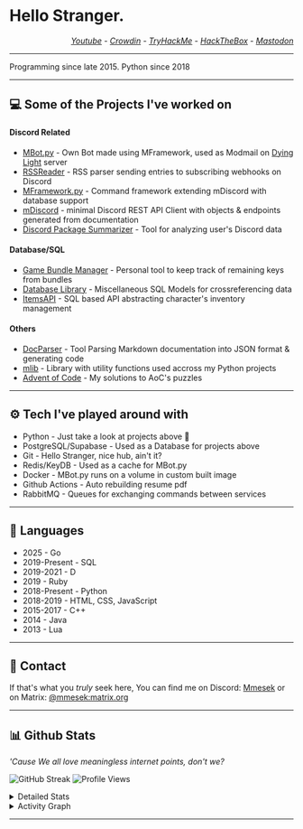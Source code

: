 # Hello Stranger.
<div style="text-align: right;">

*[Youtube](https://www.youtube.com/channel/UCzh4vimDzLYNjlZ0hMS2TUg) - [Crowdin](https://crowdin.com/profile/mmesek) - [TryHackMe](https://tryhackme.com/p/Mmesek) - [HackTheBox](https://app.hackthebox.com/profile/590968) - <a rel="me" href="https://mstdn.social/@Mmesek">Mastodon</a>*
</div>

---

Programming since late 2015. Python since 2018

---

## 💻 Some of the Projects I've worked on
#### Discord Related
- [MBot.py](https://github.com/Mmesek/MBot.py) - Own Bot made using MFramework, used as Modmail on [Dying Light](https://discord.gg/DyingLight) server
- [RSSReader](https://github.com/Mmesek/RSSReader) - RSS parser sending entries to subscribing webhooks on Discord
- [MFramework.py](https://github.com/Mmesek/MFramework.py) - Command framework extending mDiscord with database support
- [mDiscord](https://github.com/Mmesek/mdiscord) - minimal Discord REST API Client with objects & endpoints generated from documentation
- [Discord Package Summarizer](https://github.com/Mmesek/discord-package-summarizer) - Tool for analyzing user's Discord data

#### Database/SQL
- [Game Bundle Manager](https://github.com/Mmesek/Game-Bundle-Manager) - Personal tool to keep track of remaining keys from bundles
- [Database Library](https://github.com/Mmesek/database-library) - Miscellaneous SQL Models for crossreferencing data
- [ItemsAPI](https://github.com/Mmesek/ItemsAPI) - SQL based API abstracting character's inventory management

#### Others
- [DocParser](https://github.com/Mmesek/DocParser) - Tool Parsing Markdown documentation into JSON format & generating code
- [mlib](https://github.com/Mmesek/mlib) - Library with utility functions used accross my Python projects
- [Advent of Code](https://github.com/Mmesek/Advent-of-Code) - My solutions to AoC's puzzles

---

## ⚙ Tech I've played around with
- Python - Just take a look at projects above 👀
- PostgreSQL/Supabase - Used as a Database for projects above
- Git - Hello Stranger, nice hub, ain't it?
- Redis/KeyDB - Used as a cache for MBot.py
- Docker - MBot.py runs on a volume in custom built image
- Github Actions - Auto rebuilding resume pdf
- RabbitMQ - Queues for exchanging commands between services

---

## 🤖 Languages
- 2025 - Go
- 2019-Present - SQL
- 2019-2021 - D
- 2019 - Ruby
- 2018-Present - Python
- 2018-2019 - HTML, CSS, JavaScript
- 2015-2017 - C++
- 2014 - Java
- 2013 - Lua

---

## 💬 Contact
If that's what you *truly* seek here, You can find me on Discord: [Mmesek](https://discord.com/users/273499695186444289/) or on Matrix: [@mmesek:matrix.org](https://matrix.to/#/@mmesek:matrix.org)

---

## 📊 Github Stats
*'Cause We all love meaningless internet points, don't we?*

![GitHub Streak](https://github-readme-streak-stats.herokuapp.com?user=Mmesek&theme=dark&hide_border=true&date_format=j%20M%5B%20Y%5D&stroke=DD7824&ring=009AFF&fire=80DD00&sideLabels=DD7824)
![Profile Views](https://komarev.com/ghpvc/?username=Mmesek)

<details>
    <summary>Detailed Stats</summary>
    <a><img alt="Stats" src="https://github-readme-stats.vercel.app/api/?username=Mmesek&show_icons=true&count_private=true&hide=issues,prs&bg_color=47,157,555&title_color=009aff&text_color=ffa900&hide_border=true&border_radius=20&custom_title=Mms"></a>
    <a><img alt="Top Langs" src="https://github-readme-stats.vercel.app/api/top-langs/?username=Mmesek&layout=compact&border_radius=20&title_color=009AFF&text_color=ffa900&hide_border=true&theme=dark&custom_title=Most%20Public%20Contribution%20Languages"></a>
</details>

<details>
    <summary>Activity Graph</summary>
    <img alt="Activity Graph" src="https://activity-graph.herokuapp.com/graph?username=Mmesek&theme=github&color=ffa900&bg_color=151515&line=009aff&point=DD7824&area=false&hide_border=true&custom_title=Recent%20(31%20days)%20Activity">
</details>

---
